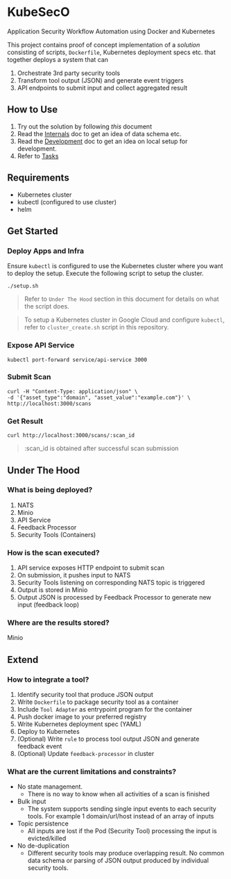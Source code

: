 # KubeSecO
Application Security Workflow Automation using Docker and Kubernetes

This project contains proof of concept implementation of a *solution* consisting of scripts, `Dockerfile`, Kubernetes deployment specs etc. that together deploys a system that can

1. Orchestrate 3rd party security tools
2. Transform tool output (JSON) and generate event triggers
3. API endpoints to submit input and collect aggregated result

## How to Use

1. Try out the solution by following *this* document
2. Read the [Internals](internals.md) doc to get an idea of data schema etc.
3. Read the [Development](development.md) doc to get an idea on local setup for development.
4. Refer to [Tasks](Tasks.todo)

## Requirements

* Kubernetes cluster
* kubectl (configured to use cluster)
* helm

## Get Started

### Deploy Apps and Infra

Ensure `kubectl` is configured to use the Kubernetes cluster where you want to deploy the setup. Execute the following script to setup the cluster.

```
./setup.sh
```

> Refer to `Under The Hood` section in this document for details on what the script does.

> To setup a Kubernetes cluster in Google Cloud and configure `kubectl`, refer to `cluster_create.sh` script in this repository.

### Expose API Service

```
kubectl port-forward service/api-service 3000
```

### Submit Scan

```
curl -H "Content-Type: application/json" \
-d '{"asset_type":"domain", "asset_value":"example.com"}' \
http://localhost:3000/scans
```

### Get Result

```
curl http://localhost:3000/scans/:scan_id
```

> :scan_id is obtained after successful scan submission

## Under The Hood

### What is being deployed?

1. NATS
2. Minio
3. API Service
4. Feedback Processor
5. Security Tools (Containers)

### How is the scan executed?

1. API service exposes HTTP endpoint to submit scan
2. On submission, it pushes input to NATS
3. Security Tools listening on corresponding NATS topic is triggered
4. Output is stored in Minio
5. Output JSON is processed by Feedback Processor to generate new input (feedback loop)

### Where are the results stored?

Minio

## Extend 

### How to integrate a tool?

1. Identify security tool that produce JSON output
2. Write `Dockerfile` to package security tool as a container
3. Include `Tool Adapter` as entrypoint program for the container
4. Push docker image to your preferred registry
5. Write Kubernetes deployment spec (YAML)
6. Deploy to Kubernetes
7. (Optional) Write `rule` to process tool output JSON and generate feedback event
8. (Optional) Update `feedback-processor` in cluster

### What are the current limitations and constraints?

* No state management.
  * There is no way to know when all activities of a scan is finished
* Bulk input
  * The system supports sending single input events to each security tools. For example 1 domain/url/host instead of an array of inputs
* Topic persistence
  * All inputs are lost if the Pod (Security Tool) processing the input is evicted/killed
* No de-duplication
  * Different security tools may produce overlapping result. No common data schema or parsing of JSON output produced by individual security tools.

